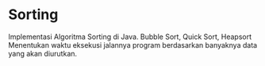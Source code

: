 # Sorting
 Implementasi Algoritma Sorting di Java. Bubble Sort, Quick Sort, Heapsort </br>
Menentukan waktu eksekusi jalannya program berdasarkan banyaknya data yang akan diurutkan.
